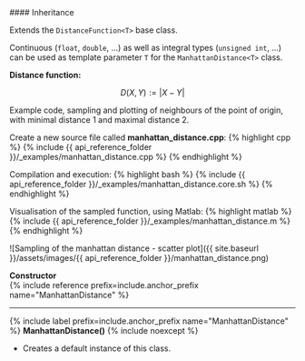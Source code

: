 <div class="custom-callout custom-callout-info">
#### Inheritance

Extends the `DistanceFunction<T>` base class.

Continuous (`float`, `double`, ...) as well as integral types (`unsigned int`, ...) can be used as template parameter `T` for the `ManhattanDistance<T>` class.
</div>

**Distance function:**

$$D(X, Y) := \left\vert X - Y \right\vert$$

Example code, sampling and plotting of neighbours of the point of origin, with minimal distance 1 and maximal distance 2.

Create a new source file called **manhattan_distance.cpp**:
{% highlight cpp %}
{% include {{ api_reference_folder }}/_examples/manhattan_distance.cpp %}
{% endhighlight %}

Compilation and execution:
{% highlight bash %}
{% include {{ api_reference_folder }}/_examples/manhattan_distance.core.sh %}
{% endhighlight %}

Visualisation of the sampled function, using Matlab:
{% highlight matlab %}
{% include {{ api_reference_folder }}/_examples/manhattan_distance.m %}
{% endhighlight %}

![Sampling of the manhattan distance - scatter plot]({{ site.baseurl }}/assets/images/{{ api_reference_folder }}/manhattan_distance.png)

**Constructor**<br>
  {% include reference prefix=include.anchor_prefix name="ManhattanDistance" %}

---
{% include label prefix=include.anchor_prefix name="ManhattanDistance" %}
**ManhattanDistance()** {% include noexcept %}

- Creates a default instance of this class.